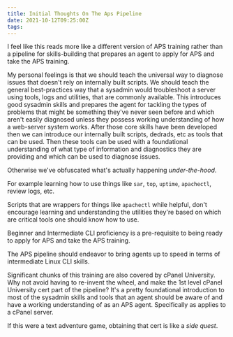 ```yaml
---
title: Initial Thoughts On The Aps Pipeline
date: 2021-10-12T09:25:00Z
tags:
---
```


I feel like this reads more like a different version of APS training rather than
a pipeline for skills-building that prepares an agent to apply for APS and take
the APS training. 

My personal feelings is that we should teach the universal way to diagnose
issues that doesn't rely on internally built scripts. We should teach the general
best-practices way that a sysadmin would troubleshoot a server using tools, logs
and utilities, that are commonly available. This introduces
good sysadmin skills and prepares the agent for tackling the types of problems
that might be something they've never seen before and which aren't easily
diagnosed unless they possess working understanding of how a web-server system
works. After those core skills have been developed then we can introduce our
internally built scripts, dedrads, etc as tools that can be used. Then these
tools can be used with a foundational understanding of what type of information
and diagnostics they are providing and which can be used to diagnose issues.

Otherwise we've obfuscated what's actually happening _under-the-hood_. 

For example learning how to use things like `sar`, `top`, `uptime`,
`apachectl`, review logs, etc. 

Scripts that are wrappers for things like `apachectl` while helpful, don't
encourage learning and understanding the utilities they're based on which are
critical tools one should know how to use. 

Beginner and Intermediate CLI proficiency is a pre-requisite to being ready to
apply for APS and take the APS training. 

The APS pipeline should endeavor to bring agents up to speed in terms of
intermediate Linux CLI skills. 

Significant chunks of this training are also covered by cPanel University. Why
not avoid having to re-invent the wheel, and make the 1st level cPanel
University cert part of the pipeline? It's a pretty foundational introduction to
most of the sysadmin skills and tools that an agent should be aware of and have
a working understanding of as an APS agent. Specifically as applies to a cPanel
server. 

If this were a text adventure game, obtaining that cert is like a _side quest_.

